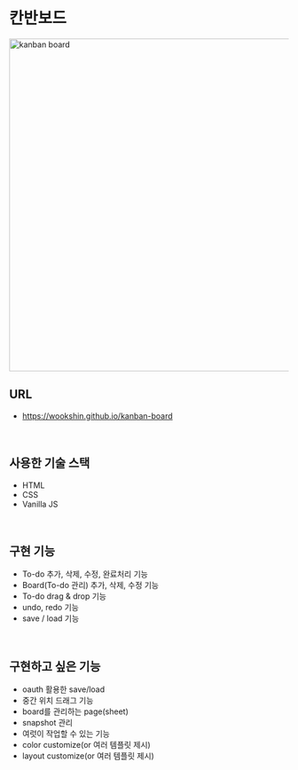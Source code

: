 # 칸반보드

<img src="https://wookshin.github.io/portfolio/imgs/projects/kanban.png" width="600px" height="600px" title="kanban board" />

<br/>

## URL
 - https://wookshin.github.io/kanban-board

<br/>

## 사용한 기술 스택

- HTML
- CSS
- Vanilla JS

<br/>

## 구현 기능

- To-do 추가, 삭제, 수정, 완료처리 기능
- Board(To-do 관리) 추가, 삭제, 수정 기능
- To-do drag & drop 기능
- undo, redo 기능 
- save / load 기능 

<br/>

## 구현하고 싶은 기능
 
- oauth 활용한 save/load
- 중간 위치 드래그 기능
- board를 관리하는 page(sheet) 
- snapshot 관리 
- 여럿이 작업할 수 있는 기능 
- color customize(or 여러 템플릿 제시)
- layout customize(or 여러 템플릿 제시)
